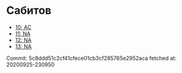 # Сабитов
- [10: AC](10.md)
- [11: NA](11.md)
- [12: NA](12.md)
- [13: NA](13.md)

Commit: 5c8ddd51c2cf41cfece01cb3cf285765e2952aca
 fetched at: 20200925-230950

